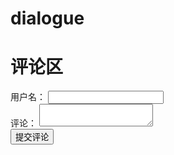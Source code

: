 # dialogue
<!DOCTYPE html>
<html lang="zh">
<head>
    <meta charset="UTF-8">
    <meta name="viewport" content="width=device-width, initial-scale=1.0">
    <title>评论区</title>
</head>
<body>
    <h1>评论区</h1>
    <form id="comment-form">
        <label for="username">用户名：</label>
        <input type="text" id="username" required>
        <br>
        <label for="comment">评论：</label>
        <textarea id="comment" required></textarea>
        <br>
        <button type="submit">提交评论</button>
    </form>
    <div id="comments"></div>
    <script>
        document.getElementById('comment-form').addEventListener('submit', function(event) {
            event.preventDefault();
            var username = document.getElementById('username').value;
            var comment = document.getElementById('comment').value;
            var commentsDiv = document.getElementById('comments');
            var newComment = document.createElement('div');
            newComment.innerHTML = '<strong>' + username + '：</strong>' + comment;
            commentsDiv.appendChild(newComment);
            document.getElementById('username').value = '';
            document.getElementById('comment').value = '';
        });
    </script>
</body>
</html>
